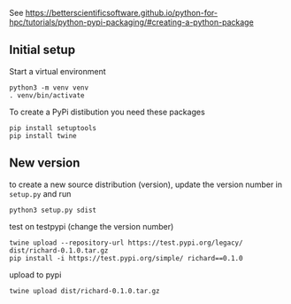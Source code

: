 See https://betterscientificsoftware.github.io/python-for-hpc/tutorials/python-pypi-packaging/#creating-a-python-package

## Initial setup

Start a virtual environment

    python3 -m venv venv
    . venv/bin/activate

To create a PyPi distibution you need these packages

    pip install setuptools
    pip install twine

## New version

to create a new source distribution (version), update the version number in `setup.py` and run

    python3 setup.py sdist

test on testpypi (change the version number)

    twine upload --repository-url https://test.pypi.org/legacy/ dist/richard-0.1.0.tar.gz
    pip install -i https://test.pypi.org/simple/ richard==0.1.0

upload to pypi

    twine upload dist/richard-0.1.0.tar.gz

